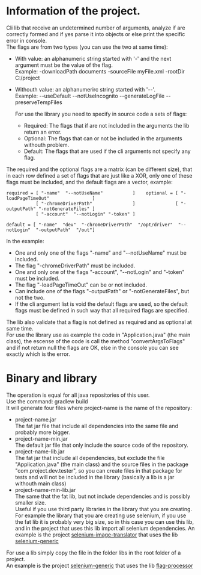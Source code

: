 # Information of the project.
  Cli lib that receive an undetermined number of arguments, analyze if are correctly formed and if yes parse it into objects or else print the specific error in console.    
The flags are from two types (you can use the two at same time):  
  * With value: an alphanumeric string started with '-' and the next argument must be the value of the flag.  
  Example:  -downloadPath documents   -sourceFile myFile.xml   -rootDir C:/project  
  * Withouth value: an alphanumerirc string started with '--'.  
  Example:  --useDefault  --notUseIncognito  --generateLogFile  --preserveTempFiles  

    For use the library you need to specify in source code a sets of flags:
    * Required: The flags that if are not included in the arguments the lib return an error.  
    * Optional: The flags that can or not be included in the arguments withouth problem.  
    * Default: The flags that are used if the cli arguments not specify any flag.  

The required and the optional flags are a matrix (can be different size), that in each row defined a set of flags that are just like a XOR, only one of these flags must be included, and the default flags are a vector, example:

    required = [ "-name"  "--notUseName"           ]    optional = [ "-loadPageTimeOut"                ]
               [ "-chromeDriverPath"               ]               [ "-outputPath" "-notGenerateFiles" ]
               [ "-account"  "--notLogin" "-token" ]                                                     
    
    default = [ "-name"  "dev"  "-chromeDriverPath"  "/opt/driver"  "--notLogin"  "-outputPath"  "/out"]

In the example:  
  - One and only one of the flags "-name" and "--notUseName" must be included.  
  - The flag "-chromeDriverPath" must be included.  
  - One and only one of the flags "-account", "--notLogin" and "-token" must be included.  
  - The flag "-loadPageTimeOut" can be or not included.  
  - Can include one of the flags "-outputPath" or "-notGenerateFiles", but not the two.
  - If the cli argument list is void the default flags are used, so the default flags must be defined in such way that all required flags are specified.

The lib also validate that a flag is not defined as required and as optional at same time.  
For use the library use as example the code in "Application.java" (the main class), the escense of the code is call the method "convertArgsToFlags" and if not return null the flags are OK, else in the console you can see exactly which is the error.

# Binary and library
The operation is equal for all java repositories of this user.  
Use the command: gradlew build  
It will generate four files where project-name is the name of the repository:
- project-name.jar  
  The fat jar file that include all dependencies into the same file and probably more bigger.
- project-name-min.jar  
  The default jar file that only include the source code of the repository.
- project-name-lib.jar  
  The fat jar that include all dependencies, but exclude the file "Application.java" (the main class) and the source files in the package "com.project.dev.tester", so you can create files in that package for tests and will not be included in the library (basically a lib is a jar withouth main class)
- project-name-min-lib.jar  
The same that the fat lib, but not include dependencies and is possibly smaller size.  
Useful if you use third party libraries in the library that you are creating. For example the library that you are creating use selenium, if you use the fat lib it is probably very big size, so in this case you can use this lib, and in the project that uses this lib import all selenium dependencies.
An example is the project [selenium-image-translator](https://github.com/DysonParra/selenium-image-translator-java) that uses the lib [selenium-generic](https://github.com/DysonParra/selenium-generic-java)  

For use a lib simply copy the file in the folder libs in the root folder of a project.  
An example is the project [selenium-generic](https://github.com/DysonParra/selenium-generic-java) that uses the lib [flag-processor](https://github.com/DysonParra/flag-processor-java)  
